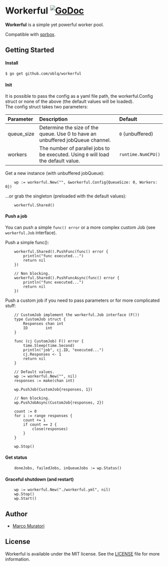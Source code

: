 # Workerful [![GoDoc](https://godoc.org/github.com/oblq/workerful?status.svg)](https://godoc.org/github.com/oblq/workerful)

**Workerful** is a simple yet powerful worker pool.

Compatible with [sprbox](https://github.com/oblq/sprbox).

## Getting Started

#### Install

```sh
$ go get github.com/oblq/workerful
```

#### Init

It is possible to pass the config as a yaml file path, the workerful.Config struct or none of the above (the default values will be loaded).\
The config struct takes two parameters:

| Parameter   | Description  | Default
| :---        |     :---     |     :---
| queue_size    | Determine the size of the queue. Use 0 to have an unbuffered jobQueue channel. | `0` (unbuffered)
| workers | The number of parallel jobs to be executed. Using `0` will load the default value. | `runtime.NumCPU()`

Get a new instance (with unbuffered jobQueue):
```
    wp := workerful.New("", &workerful.Config{QueueSize: 0, Workers: 0})
```

...or grab the singleton (preloaded with the default values):

```
    workerful.Shared()
```

#### Push a job

You can push a simple `func() error` or a more complex custom Job (see `workerful.Job` interface).

Push a simple func():
```
    workerful.Shared().PushFunc(func() error { 
    	println("func executed...")
    	return nil
    })

    // Non blocking.
    workerful.Shared().PushFuncAsync(func() error { 
    	println("func executed...")
        return nil
    })
```

Push a custom job if you need to pass parameters or for more complicated stuff:
```
    // CustomJob implement the workerful.Job interface (F())
    type CustomJob struct {
        Responses chan int
        ID        int
    }
    
    func (cj CustomJob) F() error {
        time.Sleep(time.Second)
        println("job", cj.ID, "executed...")
        cj.Responses <- 1
        return nil
    }
        
    // Default values.	
    wp := workerful.New("", nil)
    responses := make(chan int)

    wp.PushJob(CustomJob{responses, 1})
        
    // Non blocking.
    wp.PushJobAsync(CustomJob{responses, 2})
    
    count := 0
    for i := range responses {
        count += i
        if count == 2 {
            close(responses)
        }
    }

    wp.Stop()
```

#### Get status

```
    doneJobs, failedJobs, inQueueJobs := wp.Status()
```

#### Graceful shutdown (and restart)

```
    wp := workerful.New("./workerful.yml", nil)
    wp.Stop()
    wp.Start()
```

## Author

- [Marco Muratori](mailto:marcomrtr@gmail.com) 

## License

Workerful is available under the MIT license. See the [LICENSE](./LICENSE) file for more information.
